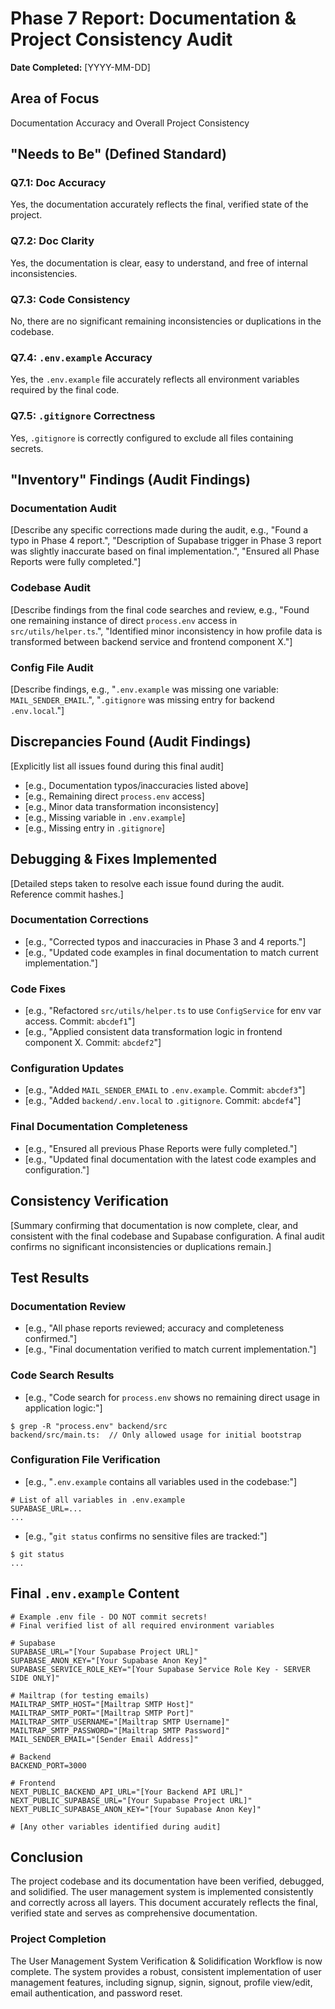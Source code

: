 # Phase 7 Report: Documentation & Project Consistency Audit

**Date Completed:** [YYYY-MM-DD]

## Area of Focus

Documentation Accuracy and Overall Project Consistency

## "Needs to Be" (Defined Standard)

### Q7.1: Doc Accuracy

Yes, the documentation accurately reflects the final, verified state of the project.

### Q7.2: Doc Clarity

Yes, the documentation is clear, easy to understand, and free of internal inconsistencies.

### Q7.3: Code Consistency

No, there are no significant remaining inconsistencies or duplications in the codebase.

### Q7.4: `.env.example` Accuracy

Yes, the `.env.example` file accurately reflects all environment variables required by the final code.

### Q7.5: `.gitignore` Correctness

Yes, `.gitignore` is correctly configured to exclude all files containing secrets.

## "Inventory" Findings (Audit Findings)

### Documentation Audit

[Describe any specific corrections made during the audit, e.g., "Found a typo in Phase 4 report.", "Description of Supabase trigger in Phase 3 report was slightly inaccurate based on final implementation.", "Ensured all Phase Reports were fully completed."]

### Codebase Audit

[Describe findings from the final code searches and review, e.g., "Found one remaining instance of direct `process.env` access in `src/utils/helper.ts`.", "Identified minor inconsistency in how profile data is transformed between backend service and frontend component X."]

### Config File Audit

[Describe findings, e.g., "`.env.example` was missing one variable: `MAIL_SENDER_EMAIL`.", "`.gitignore` was missing entry for backend `.env.local`."]

## Discrepancies Found (Audit Findings)

[Explicitly list all issues found during this final audit]

- [e.g., Documentation typos/inaccuracies listed above]
- [e.g., Remaining direct `process.env` access]
- [e.g., Minor data transformation inconsistency]
- [e.g., Missing variable in `.env.example`]
- [e.g., Missing entry in `.gitignore`]

## Debugging & Fixes Implemented

[Detailed steps taken to resolve each issue found during the audit. Reference commit hashes.]

### Documentation Corrections

- [e.g., "Corrected typos and inaccuracies in Phase 3 and 4 reports."]
- [e.g., "Updated code examples in final documentation to match current implementation."]

### Code Fixes

- [e.g., "Refactored `src/utils/helper.ts` to use `ConfigService` for env var access. Commit: `abcdef1`"]
- [e.g., "Applied consistent data transformation logic in frontend component X. Commit: `abcdef2`"]

### Configuration Updates

- [e.g., "Added `MAIL_SENDER_EMAIL` to `.env.example`. Commit: `abcdef3`"]
- [e.g., "Added `backend/.env.local` to `.gitignore`. Commit: `abcdef4`"]

### Final Documentation Completeness

- [e.g., "Ensured all previous Phase Reports were fully completed."]
- [e.g., "Updated final documentation with the latest code examples and configuration."]

## Consistency Verification

[Summary confirming that documentation is now complete, clear, and consistent with the final codebase and Supabase configuration. A final audit confirms no significant inconsistencies or duplications remain.]

## Test Results

### Documentation Review

- [e.g., "All phase reports reviewed; accuracy and completeness confirmed."]
- [e.g., "Final documentation verified to match current implementation."]

### Code Search Results

- [e.g., "Code search for `process.env` shows no remaining direct usage in application logic:"]

```
$ grep -R "process.env" backend/src
backend/src/main.ts:  // Only allowed usage for initial bootstrap
```

### Configuration File Verification

- [e.g., "`.env.example` contains all variables used in the codebase:"]

```
# List of all variables in .env.example
SUPABASE_URL=...
...
```

- [e.g., "`git status` confirms no sensitive files are tracked:"]

```
$ git status
...
```

## Final `.env.example` Content

```dotenv
# Example .env file - DO NOT commit secrets!
# Final verified list of all required environment variables

# Supabase
SUPABASE_URL="[Your Supabase Project URL]"
SUPABASE_ANON_KEY="[Your Supabase Anon Key]"
SUPABASE_SERVICE_ROLE_KEY="[Your Supabase Service Role Key - SERVER SIDE ONLY]"

# Mailtrap (for testing emails)
MAILTRAP_SMTP_HOST="[Mailtrap SMTP Host]"
MAILTRAP_SMTP_PORT="[Mailtrap SMTP Port]"
MAILTRAP_SMTP_USERNAME="[Mailtrap SMTP Username]"
MAILTRAP_SMTP_PASSWORD="[Mailtrap SMTP Password]"
MAIL_SENDER_EMAIL="[Sender Email Address]"

# Backend
BACKEND_PORT=3000

# Frontend
NEXT_PUBLIC_BACKEND_API_URL="[Your Backend API URL]"
NEXT_PUBLIC_SUPABASE_URL="[Your Supabase Project URL]"
NEXT_PUBLIC_SUPABASE_ANON_KEY="[Your Supabase Anon Key]"

# [Any other variables identified during audit]
```

## Conclusion

The project codebase and its documentation have been verified, debugged, and solidified. The user management system is implemented consistently and correctly across all layers. This document accurately reflects the final, verified state and serves as comprehensive documentation.

### Project Completion

The User Management System Verification & Solidification Workflow is now complete. The system provides a robust, consistent implementation of user management features, including signup, signin, signout, profile view/edit, email authentication, and password reset.
